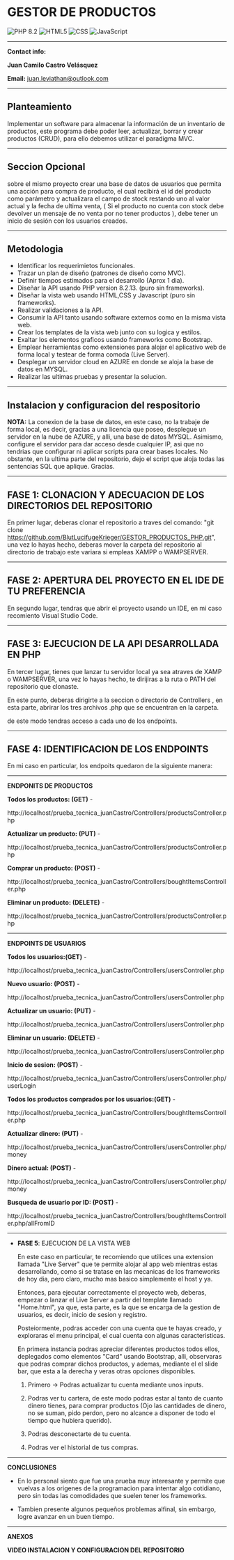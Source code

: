 # GESTOR DE PRODUCTOS 


![PHP 8.2](https://img.shields.io/badge/php-8.2-blue) ![HTML5](https://img.shields.io/badge/-HTML5-E34F26?style=flat-square&logo=html5&logoColor=white) 
![CSS](https://img.shields.io/badge/-CSS3-1572B6?style=flat-square&logo=css3&logoColor=white)
![JavaScript](https://img.shields.io/badge/-JavaScript-F7DF1E?style=flat-square&logo=javascript&logoColor=black)


______________________________________________________________
**Contact info:**

**Juan Camilo Castro Velásquez**

**Email:** juan.leviathan@outlook.com




______________________________________________________________


 ## Planteamiento ##

Implementar un software para almacenar la información de un inventario de productos,
este programa debe poder leer, actualizar, borrar y crear productos (CRUD),
para ello debemos utilizar el paradigma MVC.

______________________________________________________________

## Seccion Opcional ##

sobre el mismo proyecto crear una base de datos de usuarios que permita una acción para compra de producto, 
el cual recibirá el id del producto como parámetro y actualizara el campo de stock restando uno al valor actual y la fecha de ultima venta, 
( Si el producto no cuenta con stock debe devolver un mensaje de no venta por no tener productos ),  debe tener un inicio de sesión con los usuarios creados.


______________________________________________________________

## Metodologia ##


* Identificar los requerimietos funcionales.
* Trazar un plan de diseño (patrones de diseño como MVC).
* Definir tiempos estimados para el desarrollo (Aprox 1 dia).
* Diseñar la API usando PHP version 8.2.13.  (puro sin frameworks).
* Diseñar la vista web usando HTML,CSS y Javascript (puro sin frameworks).
* Realizar validaciones a la API.
* Consumir la API tanto usando software externos como en la misma vista web.
* Crear los templates de la vista web junto con su logica y estilos.
* Exaltar los elementos graficos usando frameworks como Bootstrap.
* Emplear herramientas como extensiones para alojar el aplicativo web de forma local y testear de forma comoda (Live Server).
* Desplegar un servidor cloud en AZURE en donde se aloja la base de datos en MYSQL.
* Realizar las ultimas pruebas y presentar la solucion.

___________________________________________________________________

## Instalacion y configuracion del respositorio ##

**NOTA:** La conexion de la base de datos, en este caso, no la trabaje de forma local, es decir, 
          gracias a una licencia que poseo, desplegue un servidor en la nube de AZURE, y alli, una base de datos MYSQL.
          Asimismo, configure el servidor para dar acceso desde cualquier IP, asi que no tendrias que configurar ni aplicar scripts para crear bases locales.
          No obstante, en la ultima parte del repositorio, dejo el script que aloja todas las sentencias SQL que aplique. Gracias.
______________________________________________________________________________________________________

## FASE 1: CLONACION Y ADECUACION DE LOS DIRECTORIOS DEL REPOSITORIO ##

En primer lugar, deberas clonar el repositorio a traves del comando: "git clone https://github.com/BlutLucifugeKrieger/GESTOR_PRODUCTOS_PHP.git",
una vez lo hayas hecho, deberas mover la carpeta del repositorio al directorio de trabajo este variara si empleas XAMPP o WAMPSERVER.
_______________________________________________________________________________________________________

## FASE 2:  APERTURA DEL PROYECTO EN EL IDE DE TU PREFERENCIA ##
  
En segundo lugar, tendras que abrir el proyecto usando un IDE, en mi caso recomiento Visual Studio Code.
_____________________________________________________________________________________________________

## FASE 3: EJECUCION DE LA API DESARROLLADA EN PHP ##

En tercer lugar, tienes que lanzar tu servidor local ya sea atraves de XAMP o WAMPSERVER, una vez lo hayas hecho, 
te dirijiras a la ruta o PATH del repositorio que clonaste.

En este punto, deberas dirigirte a la seccion o directorio de Controllers , en esta parte, abrirar los tres archivos .php que se encuentran en la carpeta.

de este modo tendras acceso a cada uno de los endpoints.
______________________________________________________________________________________________________                                           
 
 ## FASE 4: IDENTIFICACION DE LOS ENDPOINTS ##

  En mi caso en particular, los endpoits quedaron de la siguiente manera:
  
_____________________________________________________________________________

  **ENDPONITS DE PRODUCTOS**
  
  
  **Todos los productos: (GET)** -
  
  http://localhost/prueba_tecnica_juanCastro/Controllers/productsController.php
  
  
  **Actualizar un producto: (PUT)** -


  http://localhost/prueba_tecnica_juanCastro/Controllers/productsController.php
  
  
  **Comprar un producto: (POST)**  -


  http://localhost/prueba_tecnica_juanCastro/Controllers/boughtItemsController.php
  
  
  **Eliminar un producto: (DELETE)** -


   http://localhost/prueba_tecnica_juanCastro/Controllers/productsController.php
_____________________________________________________________________________________________________________________

  **ENDPOINTS DE USUARIOS**
  

  **Todos los usuarios:(GET)** - 
  
  http://localhost/prueba_tecnica_juanCastro/Controllers/usersController.php
  
  
  **Nuevo usuario: (POST)** - 
  
  http://localhost/prueba_tecnica_juanCastro/Controllers/usersController.php
  
  
  **Actualizar un usuario: (PUT)** - 
  
  http://localhost/prueba_tecnica_juanCastro/Controllers/usersController.php
  
  
  **Eliminar un usuario: (DELETE)** - 
  
  http://localhost/prueba_tecnica_juanCastro/Controllers/usersController.php
  
  
  **Inicio de sesion: (POST)** - 

  
  http://localhost/prueba_tecnica_juanCastro/Controllers/usersController.php/userLogin
  

  **Todos los productos comprados por los usuarios:(GET)** - 
  
  
  http://localhost/prueba_tecnica_juanCastro/Controllers/boughtItemsController.php
  
  **Actualizar dinero: (PUT)** - 
  
  
  http://localhost/prueba_tecnica_juanCastro/Controllers/usersController.php/money
  
  **Dinero actual: (POST)** - 
  
  http://localhost/prueba_tecnica_juanCastro/Controllers/usersController.php/money
  
  **Busqueda de usuario por ID: (POST)** - 
  
  http://localhost/prueba_tecnica_juanCastro/Controllers/boughtItemsController.php/allFromID

_______________________________________________________________________________________________________________________

* **FASE 5**: EJECUCION DE LA VISTA WEB

  En este caso en particular, te recomiendo que utilices una extension llamada "Live Server" que te permite alojar al app web mientras estas desarrollando,
  como si se tratase en las mecanicas de los frameworks de hoy dia, pero claro, mucho mas basico simplemente el host y ya.

   Entonces, para ejecutar correctamente el proyecto web, deberas, empezar o lanzar el Live Server a partir del template llamado "Home.html", ya que, esta parte,
  es la que se encarga de la gestion de usuarios, es decir, inicio de sesion y registro.

  Posteiormente, podras acceder con una cuenta que te hayas creado, y exploraras el menu principal, el cual cuenta con algunas caracteristicas.

  En primera instancia podras apreciar diferentes productos todos ellos, deplegados como elementos "Card" usando Bootstrap, alli, observaras que podras comprar dichos productos,
  y ademas, mediante el el slide bar, que esta a la derecha y veras otras opciones disponibles.

  1. Primero -> Podras actualizar tu cuenta mediante unos inputs.
     
  2. Podras ver tu cartera, de este modo podras estar al tanto de cuanto dinero tienes, para comprar productos
     (Ojo las cantidades de dinero, no se suman, pido perdon, pero no alcance a disponer de todo el tiempo que hubiera querido).
  3. Podras desconectarte de tu cuenta.
  4. Podras ver el historial de tus compras.
 
_______________________________________________________________________________________________________________________________

**CONCLUSIONES**

* En lo personal siento que fue una prueba muy interesante y permite que vuelvas a los origenes de la programacion
  para intentar algo cotidiano, pero sin todas las comodidades que suelen tener los frameworks.

* Tambien presente algunos pequeños problemas alfinal, sin embargo, logre avanzar en un buen tiempo. 

______________________________________________________________________________________________________________________________

**ANEXOS**

**VIDEO INSTALACION Y CONFIGURACION DEL REPOSITORIO**
